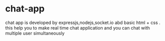 # chat-app
chat app is developed by expressjs,nodejs,socket.io abd basic html + css . this help you to make real time chat application and you can chat with multiple user simultaneously
